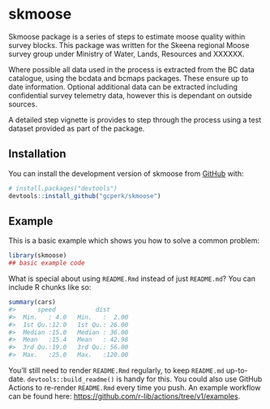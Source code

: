
<!-- README.md is generated from README.Rmd. Please edit that file -->

# skmoose

<!-- badges: start -->
<!-- badges: end -->

Skmoose package is a series of steps to estimate moose quality within
survey blocks. This package was written for the Skeena regional Moose
survey group under Ministry of Water, Lands, Resources and XXXXXX.

Where possible all data used in the process is extracted from the BC
data catalogue, using the bcdata and bcmaps packages. These ensure up to
date information. Optional additional data can be extracted including
confidential survey telemetry data, however this is dependant on outside
sources.

A detailed step vignette is provides to step through the process using a
test dataset provided as part of the package.

## Installation

You can install the development version of skmoose from
[GitHub](https://github.com/) with:

``` r
# install.packages("devtools")
devtools::install_github("gcperk/skmoose")
```

## Example

This is a basic example which shows you how to solve a common problem:

``` r
library(skmoose)
## basic example code
```

What is special about using `README.Rmd` instead of just `README.md`?
You can include R chunks like so:

``` r
summary(cars)
#>      speed           dist       
#>  Min.   : 4.0   Min.   :  2.00  
#>  1st Qu.:12.0   1st Qu.: 26.00  
#>  Median :15.0   Median : 36.00  
#>  Mean   :15.4   Mean   : 42.98  
#>  3rd Qu.:19.0   3rd Qu.: 56.00  
#>  Max.   :25.0   Max.   :120.00
```

You’ll still need to render `README.Rmd` regularly, to keep `README.md`
up-to-date. `devtools::build_readme()` is handy for this. You could also
use GitHub Actions to re-render `README.Rmd` every time you push. An
example workflow can be found here:
<https://github.com/r-lib/actions/tree/v1/examples>.
